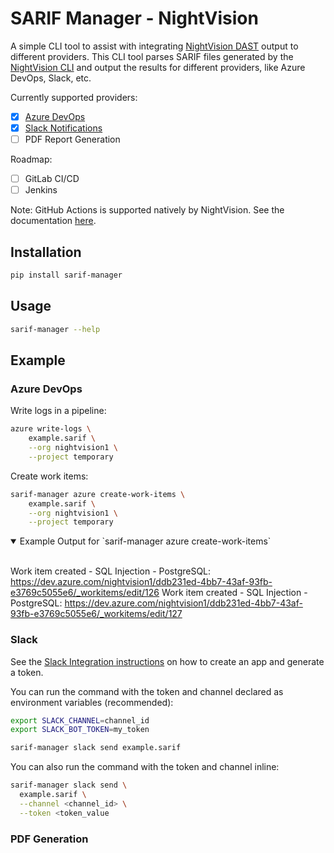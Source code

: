 # SARIF Manager - NightVision

A simple CLI tool to assist with integrating [NightVision DAST](https://docs.nightvision.net/docs/getting-started) output to different providers. This CLI tool parses SARIF files generated by the [NightVision CLI](https://docs.nightvision.net/docs/installing-the-cli) and output the results for different providers, like Azure DevOps, Slack, etc.

Currently supported providers:
- [x] [Azure DevOps](https://docs.nightvision.net/docs/azure-devops)
- [x] [Slack Notifications](https://docs.nightvision.net/docs/notification-apps-slack)
- [ ] PDF Report Generation

Roadmap:

- [ ] GitLab CI/CD
- [ ] Jenkins

Note: GitHub Actions is supported natively by NightVision. See the documentation [here](https://docs.nightvision.net/docs/github-actions).

## Installation

```bash
pip install sarif-manager
```

## Usage

```bash
sarif-manager --help
```

## Example

### Azure DevOps

Write logs in a pipeline:

```bash
azure write-logs \
    example.sarif \
    --org nightvision1 \
    --project temporary
```

Create work items:

```bash
sarif-manager azure create-work-items \
    example.sarif \
    --org nightvision1 \
    --project temporary
```

<details open>
<summary>Example Output for `sarif-manager azure create-work-items`</summary>
<br>

Work item created - SQL Injection - PostgreSQL: https://dev.azure.com/nightvision1/ddb231ed-4bb7-43af-93fb-e3769c5055e6/_workitems/edit/126
Work item created - SQL Injection - PostgreSQL: https://dev.azure.com/nightvision1/ddb231ed-4bb7-43af-93fb-e3769c5055e6/_workitems/edit/127

</details>

### Slack

See the [Slack Integration instructions](https://docs.nightvision.net/docs/notification-apps-slack) on how to create an app and generate a token. 

You can run the command with the token and channel declared as environment variables (recommended):

```bash
export SLACK_CHANNEL=channel_id
export SLACK_BOT_TOKEN=my_token

sarif-manager slack send example.sarif
```

You can also run the command with the token and channel inline:

```bash
sarif-manager slack send \
  example.sarif \
  --channel <channel_id> \
  --token <token_value
```

### PDF Generation

